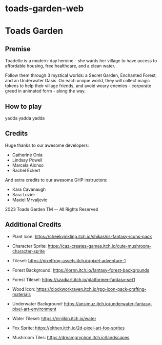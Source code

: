 # toads-garden-web

# Toads Garden

## Premise

Toadette is a modern-day heroine - she wants her village to have access to affordable housing, free healthcare, and a clean water.

Follow them through 3 mystical worlds: a Secret Garden, Enchanted Forest, and an Underwater Oasis. On each unique world, they will collect magic tokens to help their village friends, and avoid weary enemies - corporate greed in animated form - along the way.

## How to play

yadda yadda yadda

## Credits

Huge thanks to our awesome developers:

- Catherine Onia
- Lindsay Powell
- Marcela Alonso
- Rachel Eckert

And extra credits to our awesome GHP instructors:

- Kara Cavanaugh
- Sara Lozier
- Maxiel Mrvaljevic

2023 Toads Garden TM -- All Rights Reserved

## Additional Credits

- Plant Icon: https://cheekyinkling.itch.io/shikashis-fantasy-icons-pack

- Character Sprite: https://caz-creates-games.itch.io/cute-mushroom-character-sprite

- Tileset: https://pixelfrog-assets.itch.io/pixel-adventure-1

- Forest Background: https://lornn.itch.io/fantasy-forest-backgrounds

- Forest Tileset: https://szadiart.itch.io/platformer-fantasy-set1

- Wood Icon: https://clockworkraven.itch.io/rpg-icon-pack-crafting-materials

- Underwater Background: https://ansimuz.itch.io/underwater-fantasy-pixel-art-environment

- Water Tileset: https://ninjikin.itch.io/water

- Fox Sprite: https://elthen.itch.io/2d-pixel-art-fox-sprites

- Mushroom Tiles: https://dreamgryphon.itch.io/landscapes
